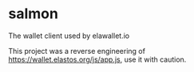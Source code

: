 # salmon
The wallet client used by elawallet.io

This project was a reverse engineering of https://wallet.elastos.org/js/app.js, use it with caution.
